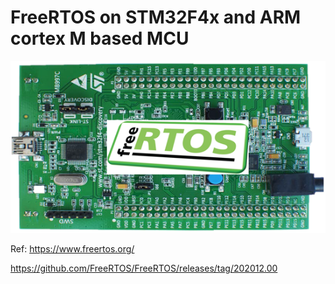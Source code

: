 # FreeRTOS on STM32F4x and ARM cortex M based MCU

<img src="https://github.com/cly1213/Embedded_System/blob/main/Documents/picture2.png"/>

Ref: 
https://www.freertos.org/

https://github.com/FreeRTOS/FreeRTOS/releases/tag/202012.00
